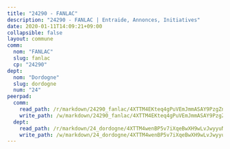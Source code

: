 ```yaml
---
title: "24290 - FANLAC"
description: "24290 - FANLAC | Entraide, Annonces, Initiatives"
date: 2020-01-11T14:09:21+09:00
collapsible: false
layout: commune
comm:
  nom: "FANLAC"
  slug: fanlac
  cp: "24290"
dept:
  nom: "Dordogne"
  slug: dordogne
  num: "24"
peerpad:
  comm:
    read_path: /r/markdown/24290_fanlac/4XTTM4EKteq4gPuVEmJmmASAY9PzgZniUvAfXDdxKvo1y727F
    write_path: /w/markdown/24290_fanlac/4XTTM4EKteq4gPuVEmJmmASAY9PzgZniUvAfXDdxKvo1y727F-K3TgUmmce4yU1UQ5k1gFFSdMiiw7NtYctCzXnVYP2w1XGDC5UbWDDbRHpvqLKc8RHWELYxYmYqXKX2XjewbCX1H7q2WDxzBGiwagdAr2aUfRkmyeQJ4WpL8uZ5LLsGqPTRjgRN3f
  dept:
    read_path: /r/markdown/24_dordogne/4XTTM4wenBP5v7iXqeBwXH9wLvJwyyuNKzLxRyGzSZXmCuzgg
    write_path: /w/markdown/24_dordogne/4XTTM4wenBP5v7iXqeBwXH9wLvJwyyuNKzLxRyGzSZXmCuzgg-K3TgUusQQUSAmJPXozCTSBeqjqksxkVWGVxtHwEFrs5RuocQr8weKG2oQg7MVeg2F9Hhv7ggtBiBU8D9pdXEPa9M67VU3BzgAG9BCtQw3VY3Xcxk2YSegk3iUXMkpicGxxJr7mWp
---
```


